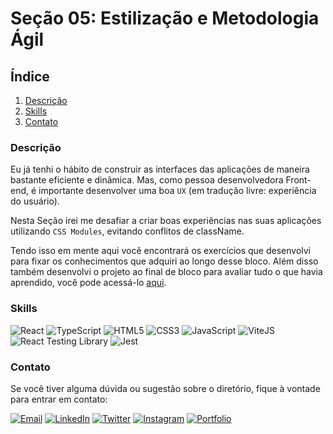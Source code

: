 # Seção 05: Estilização e Metodologia Ágil

## Índice

1. [Descrição](#descrição)
2. [Skills](#skills)
3. [Contato](#contato)

### Descrição

Eu já tenhi o hábito de construir as interfaces das aplicações de maneira bastante eficiente e dinâmica. Mas, como pessoa desenvolvedora Front-end, é importante desenvolver uma boa `UX` (em tradução livre: experiência do usuário).

Nesta Seção irei me desafiar a criar boas experiências nas suas aplicações utilizando `CSS Modules`, evitando conflitos de className.

Tendo isso em mente aqui você encontrará os exercícios que desenvolvi para fixar os conhecimentos que adquiri ao longo desse bloco. Além disso também desenvolvi o projeto ao final de bloco para avaliar tudo o que havia aprendido, você pode acessá-lo [aqui](https://github.com/righigor/trybe-exercicios/tree/main/02-Front-End/Secao05-Estilizacao-e-Metodologia-Agil/Dia04-Projeto-FrontEnd-Online-Store).

### Skills

![React](https://img.shields.io/badge/React-61DAFB?style=for-the-badge&logo=react&logoColor=black)
![TypeScript](https://img.shields.io/badge/TypeScript-3178C6?style=for-the-badge&logo=typescript&logoColor=white)
![HTML5](https://img.shields.io/badge/HTML5-E34F26?style=for-the-badge&logo=html5&logoColor=white)
![CSS3](https://img.shields.io/badge/CSS3-1572B6?style=for-the-badge&logo=css3&logoColor=white)
![JavaScript](https://img.shields.io/badge/JavaScript-F7DF1E?style=for-the-badge&logo=javascript&logoColor=black)
![ViteJS](https://img.shields.io/badge/ViteJS-646CFF?style=for-the-badge&logo=vite&logoColor=white)
![React Testing Library](https://img.shields.io/badge/RTL-61DAFB?style=for-the-badge)
![Jest](https://img.shields.io/badge/Jest-C21325?style=for-the-badge&logo=jest&logoColor=white)

### Contato

Se você tiver alguma dúvida ou sugestão sobre o diretório, fique à vontade para entrar em contato:

[![Email](https://img.shields.io/badge/Email-D14836?style=for-the-badge&logo=gmail&logoColor=white)](mailto:righigordev@gmail.com)
[![LinkedIn](https://img.shields.io/badge/LinkedIn-0077B5?style=for-the-badge&logo=linkedin&logoColor=white)](https://www.linkedin.com/in/igor-righi/) [![Twitter](https://img.shields.io/badge/Twitter-1DA1F2?style=for-the-badge&logo=twitter&logoColor=white)](https://twitter.com/righigor) [![Instagram](https://img.shields.io/badge/Instagram-E4405F?style=for-the-badge&logo=instagram&logoColor=white)](https://www.instagram.com/righigor/) [![Portfolio](https://img.shields.io/badge/Portfolio-9cf?style=for-the-badge&logo=appveyor&logoColor=white)](https://righigordev.netlify.app/)